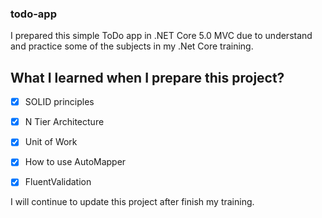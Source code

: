 ### todo-app

I prepared this simple ToDo app in .NET Core 5.0 MVC due to understand and practice some of the subjects in my .Net Core training. 

## What I learned when I prepare this project?

- [x] SOLID principles
- [x] N Tier Architecture
- [x] Unit of Work
- [x] How to use AutoMapper
- [x] FluentValidation


I will continue to update this project after finish my training.
